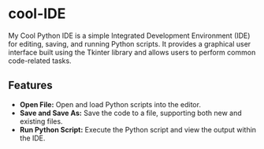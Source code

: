 # cool-IDE

My Cool Python IDE is a simple Integrated Development Environment (IDE) for editing, saving, and running Python scripts. It provides a graphical user interface built using the Tkinter library and allows users to perform common code-related tasks.

## Features

- **Open File:** Open and load Python scripts into the editor.
- **Save and Save As:** Save the code to a file, supporting both new and existing files.
- **Run Python Script:** Execute the Python script and view the output within the IDE.

